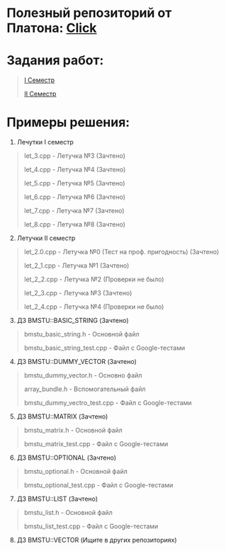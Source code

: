 # Полезный репозиторий от Платона: [Click](https://github.com/plutskiy/Proga)
# Задания работ: 
>[I Семестр](https://disk.yandex.ru/d/GIUrX1R5PdYmcA)
> 
>[II Семестр](https://disk.yandex.ru/d/9RyFMc8LquxR-A)
# Примеры решения: 

1. Лечутки I семестр
> let_3.cpp - Летучка №3 (Зачтено)
> 
> let_4.cpp - Летучка №4 (Зачтено)
> 
> let_5.cpp - Летучка №5 (Зачтено)
> 
> let_6.cpp - Летучка №6 (Зачтено)
> 
> let_7.cpp - Летучка №7 (Зачтено)
> 
> let_8.cpp - Летучка №8 (Зачтено)

2. Летучки II семестр
> let_2.0.cpp - Летучка №0 (Тест на проф. пригодность) (Зачтено)
> 
> let_2_1.cpp - Летучка №1 (Зачтено)
> 
> let_2_2.cpp - Летучка №2 (Проверки не было)
> 
> let_2_3.cpp - Летучка №3 (Зачтено)
> 
> let_2_4.cpp - Летучка №4 (Проверки не было)

3. ДЗ BMSTU::BASIC_STRING (Зачтено)
> bmstu_basic_string.h - Основной файл
> 
> bmstu_basic_string_test.cpp - Файл с Google-тестами
 
4. ДЗ BMSTU::DUMMY_VECTOR (Зачтено)
> bmstu_dummy_vector.h - Основно файл
> 
> array_bundle.h - Вспомогательный файл
> 
> bmstu_dummy_vectro_test.cpp - Файл с Google-тестами

5. ДЗ BMSTU::MATRIX (Зачтено)
> bmstu_matrix.h - Основной файл
> 
> bmstu_matrix_test.cpp - Файл с Google-тестами
6. ДЗ BMSTU::OPTIONAL (Зачтено)
> bmstu_optional.h - Основной файл
>
> bmstu_optional_test.cpp - Файл с Google-тестами
7. ДЗ BMSTU::LIST (Зачтено)
> bmstu_list.h - Основной файл
>
> bmstu_list_test.cpp - Файл с Google-тестами
8. ДЗ BMSTU::VECTOR (Ищите в других репозиториях)